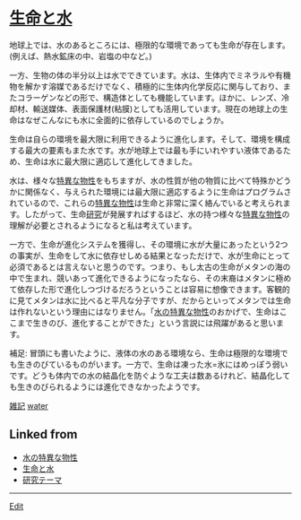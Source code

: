# [生命と水](生命と水.md)

地球上では、水のあるところには、極限的な環境であっても生命が存在します。(例えば、熱水鉱床の中、岩塩の中など。)

一方、生物の体の半分以上は水でできています。水は、生体内でミネラルや有機物を解かす溶媒であるだけでなく、積極的に生体内化学反応に関与しており、またコラーゲンなどの形で、構造体としても機能しています。ほかに、レンズ、冷却材、輸送媒体、表面保護材(粘膜)としても活用しています。現在の地球上の生命はなぜこんなにも水に全面的に依存しているのでしょうか。

生命は自らの環境を最大限に利用できるように進化します。そして、環境を構成する最大の要素もまた水です。水が地球上では最も手にいれやすい液体であるため、生命は水に最大限に適応して進化してきました。

水は、様々な[特異な物性](特異な物性.md)をもちますが、水の性質が他の物質に比べて特殊かどうかに関係なく、与えられた環境には最大限に適応するように生命はプログラムされているので、これらの[特異な物性](特異な物性.md)は生命と非常に深く絡んでいると考えられます。したがって、生命[研究](研究.md)が発展すればするほど、水の持つ様々な[特異な物性](特異な物性.md)の理解が必要とされるようになると私は考えています。

一方で、生命が進化システムを獲得し、その環境に水が大量にあったという2つの事実が、生命をして水に依存せしめる結果となっただけで、水が生命にとって必須であるとは言えないと思うのです。つまり、もし太古の生命がメタンの海の中で生まれ、競いあって進化できるようになったなら、その末裔はメタンに極めて依存した形で進化しつづけるだろうということは容易に想像できます。客観的に見てメタンは水に比べると平凡な分子ですが、だからといってメタンでは生命は作れないという理由にはなりません。「[水の特異な物性](水の特異な物性.md)のおかげで、生命はここまで生きのび、進化することができた」という言説には飛躍があると思います。

補足: 冒頭にも書いたように、液体の水のある環境なら、生命は極限的な環境でも生きのびているものがいます。一方で、生命は凍った水=氷にはめっぽう弱いです。どうも体内での水の結晶化を防ぐような工夫は数あるけれど、結晶化しても生きのびられるようには進化できなかったようです。



[雑記](雑記.md) [water](water.md) 


## Linked from

* [水の特異な物性](水の特異な物性.md)
* [生命と水](生命と水.md)
* [研究テーマ](研究テーマ.md)


----
[Edit](https://github.com/vitroid/vitroid.github.io/edit/master/MD/生命と水.md)
